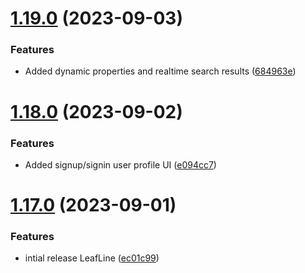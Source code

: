 # [1.19.0](https://github.com/hossainchisty/LeafLine-Client/compare/v1.18.0...v1.19.0) (2023-09-03)


### Features

* Added dynamic properties and realtime search results ([684963e](https://github.com/hossainchisty/LeafLine-Client/commit/684963ecf735ae9777a16e623e2eae2f3e326252))



# [1.18.0](https://github.com/hossainchisty/LeafLine-Client/compare/v1.17.0...v1.18.0) (2023-09-02)


### Features

* Added signup/signin user profile UI ([e094cc7](https://github.com/hossainchisty/LeafLine-Client/commit/e094cc7949cc0c8f2dbb458d376b779e8096e1cc))



# [1.17.0](https://github.com/hossainchisty/LeafLine-Client/compare/ec01c99cd989fb243dcc02b85c7e6629ab5b04a2...v1.17.0) (2023-09-01)


### Features

* intial release LeafLine ([ec01c99](https://github.com/hossainchisty/LeafLine-Client/commit/ec01c99cd989fb243dcc02b85c7e6629ab5b04a2))



